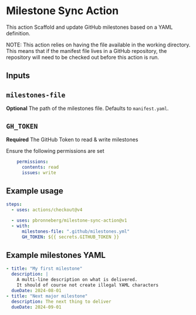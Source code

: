 # Milestone Sync Action

This action Scaffold and update GitHub milestones based on a YAML definition.

NOTE: This action relies on having the file
available in the working directory. This means that if the
manifest file lives in a GitHub repository, the repository
will need to be checked out before this action is run.

## Inputs

## `milestones-file`

**Optional** The path of the milestones file.
Defaults to `manifest.yaml`.

## `GH_TOKEN`

**Required** The GitHub Token to read & write milestones

Ensure the following permissions are set

```yaml
    permissions:
      contents: read
      issues: write
```

## Example usage

```yaml
steps:
  - uses: actions/checkout@v4

  - uses: pbronneberg/milestone-sync-action@v1
  - with:
      milestones-file: ".github/milestones.yml"
      GH_TOKEN: ${{ secrets.GITHUB_TOKEN }}
```

## Example milestones YAML

```yaml
- title: "My first milestone"
  description: |
    A multi-line description on what is delivered.
    It should of course not create illegal YAML characters
  dueDate: 2024-08-01
- title: "Next major milestone"
  description: The next thing to deliver
  dueDate: 2024-09-01
```

